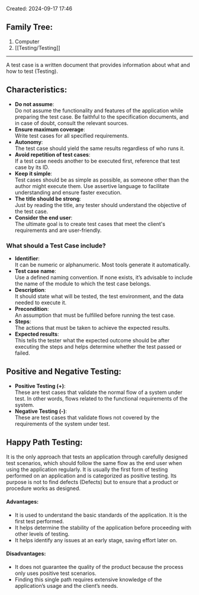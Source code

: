Created: 2024-09-17 17:46
## Family Tree:
1. Computer
2. [[Testing/Testing]]
-- -
A test case is a written document that provides information about what and how to test (Testing).
## Characteristics:
- **Do not assume**:  
    Do not assume the functionality and features of the application while preparing the test case. Be faithful to the specification documents, and in case of doubt, consult the relevant sources.
- **Ensure maximum coverage**:  
    Write test cases for all specified requirements.
- **Autonomy**:  
    The test case should yield the same results regardless of who runs it.
- **Avoid repetition of test cases**:  
    If a test case needs another to be executed first, reference that test case by its ID.
- **Keep it simple**:  
    Test cases should be as simple as possible, as someone other than the author might execute them. Use assertive language to facilitate understanding and ensure faster execution.
- **The title should be strong**:  
    Just by reading the title, any tester should understand the objective of the test case.
- **Consider the end user**:  
    The ultimate goal is to create test cases that meet the client's requirements and are user-friendly.
### What should a Test Case include?
- **Identifier**:  
    It can be numeric or alphanumeric. Most tools generate it automatically.
- **Test case name**:  
    Use a defined naming convention. If none exists, it’s advisable to include the name of the module to which the test case belongs.
- **Description**:  
    It should state what will be tested, the test environment, and the data needed to execute it.
- **Precondition**:  
    An assumption that must be fulfilled before running the test case.
- **Steps**:  
    The actions that must be taken to achieve the expected results.
- **Expected results**:  
    This tells the tester what the expected outcome should be after executing the steps and helps determine whether the test passed or failed.
## Positive and Negative Testing:
- **Positive Testing (+)**:  
    These are test cases that validate the normal flow of a system under test. In other words, flows related to the functional requirements of the system.
- **Negative Testing (-)**:  
    These are test cases that validate flows not covered by the requirements of the system under test.
## Happy Path Testing:
It is the only approach that tests an application through carefully designed test scenarios, which should follow the same flow as the end user when using the application regularly. It is usually the first form of testing performed on an application and is categorized as positive testing. Its purpose is not to find defects (Defects) but to ensure that a product or procedure works as designed.
#### Advantages:
- It is used to understand the basic standards of the application. It is the first test performed.
- It helps determine the stability of the application before proceeding with other levels of testing.
- It helps identify any issues at an early stage, saving effort later on.
#### Disadvantages:
- It does not guarantee the quality of the product because the process only uses positive test scenarios.
- Finding this single path requires extensive knowledge of the application’s usage and the client’s needs.